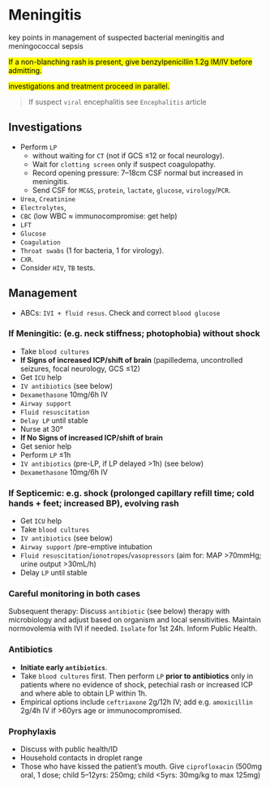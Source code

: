 
# Meningitis

key points in management of suspected bacterial meningitis and meningococcal sepsis

<mark> If a non-blanching rash is present, give benzylpenicillin 1.2g IM/IV before admitting. </mark>

<mark> investigations and treatment proceed in parallel. </mark>

> If suspect `viral` encephalitis see `Encephalitis` article
## Investigations

- Perform `LP` 
	- without waiting for `CT` (not if GCS ≤12 or focal neurology). 
	- Wait for `clotting screen` only if suspect coagulopathy. 
	- Record opening pressure: 7–18cm CSF normal but increased in meningitis.
	- Send CSF for `MC&S`, `protein`, `lactate`, `glucose`, `virology`/`PCR`.
- `Urea`, `Creatinine`
- `Electrolytes`,
- `CBC` (low WBC ≈ immunocompromise: get help)
- `LFT`
- `Glucose`
- `Coagulation`
- `Throat swabs` (1 for bacteria, 1 for virology).
- `CXR`.
- Consider `HIV`, `TB` tests.
## Management

- ABCs: `IVI + fluid resus`. Check and correct `blood glucose`
### If Meningitic: (e.g. neck stiffness; photophobia) without shock

- Take `blood cultures`
- **If Signs of increased ICP/shift of brain** (papilledema, uncontrolled seizures, focal neurology, GCS ≤12)
- Get `ICU` help
- `IV antibiotics` (see below)
- `Dexamethasone` 10mg/6h IV
- `Airway support`
- `Fluid resuscitation`
- `Delay LP` until stable
- Nurse at 30°
- **If No Signs of increased ICP/shift of brain**
- Get senior help
- Perform `LP` ≤1h
- `IV antibiotics` (pre-LP, if LP delayed >1h) (see below)
- `Dexamethasone` 10mg/6h IV

### If Septicemic: e.g. shock (prolonged capillary refill time; cold hands + feet; increased BP), evolving rash

- Get `ICU` help
- Take `blood cultures`
- `IV antibiotics` (see below)
- `Airway support` /pre-emptive intubation
- `Fluid resuscitation`/`ionotropes`/`vasopressors` (aim for: MAP >70mmHg; urine output >30mL/h)
- Delay `LP` until stable

### Careful monitoring in both cases

Subsequent therapy: Discuss `antibiotic` (see below) therapy with microbiology and adjust
based on organism and local sensitivities. Maintain normovolemia with IVI if
needed. `Isolate` for 1st 24h. Inform Public Health.

### Antibiotics

- **Initiate early `antibiotics`**. 
- Take `blood cultures` first. Then perform `LP` **prior to antibiotics** only in patients where no evidence of shock, petechial rash or increased ICP and where able to obtain LP within 1h. 
- Empirical options include `ceftriaxone` 2g/12h IV; add e.g. `amoxicillin` 2g/4h IV if >60yrs age or immunocompromised.

### Prophylaxis

- Discuss with public health/ID
- Household contacts in droplet range
- Those who have kissed the patient’s mouth. Give `ciprofloxacin` (500mg oral, 1 dose; child 5–12yrs: 250mg; child <5yrs: 30mg/kg to max 125mg)